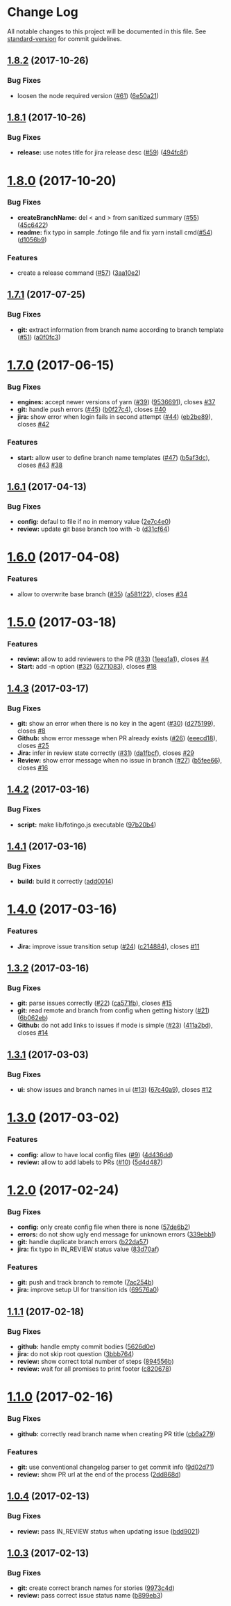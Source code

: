 # Change Log

All notable changes to this project will be documented in this file. See [standard-version](https://github.com/conventional-changelog/standard-version) for commit guidelines.

<a name="1.8.2"></a>
## [1.8.2](https://github.com/tagoro9/fotingo/compare/v1.8.1...v1.8.2) (2017-10-26)


### Bug Fixes

* loosen the node required version ([#61](https://github.com/tagoro9/fotingo/issues/61)) ([6e50a21](https://github.com/tagoro9/fotingo/commit/6e50a21))



<a name="1.8.1"></a>
## [1.8.1](https://github.com/tagoro9/fotingo/compare/v1.8.0...v1.8.1) (2017-10-26)


### Bug Fixes

* **release:** use notes title for jira release desc ([#59](https://github.com/tagoro9/fotingo/issues/59)) ([494fc8f](https://github.com/tagoro9/fotingo/commit/494fc8f))



<a name="1.8.0"></a>
# [1.8.0](https://github.com/tagoro9/fotingo/compare/v1.7.1...v1.8.0) (2017-10-20)


### Bug Fixes

* **createBranchName:** del < and > from sanitized summary ([#55](https://github.com/tagoro9/fotingo/issues/55)) ([45c6422](https://github.com/tagoro9/fotingo/commit/45c6422))
* **readme:** fix typo in sample .fotingo file and fix yarn install cmd([#54](https://github.com/tagoro9/fotingo/issues/54)) ([d1056b9](https://github.com/tagoro9/fotingo/commit/d1056b9))


### Features

* create a release command ([#57](https://github.com/tagoro9/fotingo/issues/57)) ([3aa10e2](https://github.com/tagoro9/fotingo/commit/3aa10e2))



<a name="1.7.1"></a>
## [1.7.1](https://github.com/tagoro9/fotingo/compare/v1.7.0...v1.7.1) (2017-07-25)


### Bug Fixes

* **git:** extract information from branch name according to branch template ([#51](https://github.com/tagoro9/fotingo/issues/51)) ([a0f0fc3](https://github.com/tagoro9/fotingo/commit/a0f0fc3))



<a name="1.7.0"></a>
# [1.7.0](https://github.com/tagoro9/fotingo/compare/v1.6.1...v1.7.0) (2017-06-15)


### Bug Fixes

* **engines:** accept newer versions of yarn ([#39](https://github.com/tagoro9/fotingo/issues/39)) ([9536691](https://github.com/tagoro9/fotingo/commit/9536691)), closes [#37](https://github.com/tagoro9/fotingo/issues/37)
* **git:** handle push errors ([#45](https://github.com/tagoro9/fotingo/issues/45)) ([b0f27c4](https://github.com/tagoro9/fotingo/commit/b0f27c4)), closes [#40](https://github.com/tagoro9/fotingo/issues/40)
* **jira:** show error when login fails in second attempt ([#44](https://github.com/tagoro9/fotingo/issues/44)) ([eb2be89](https://github.com/tagoro9/fotingo/commit/eb2be89)), closes [#42](https://github.com/tagoro9/fotingo/issues/42)


### Features

* **start:** allow user to define branch name templates ([#47](https://github.com/tagoro9/fotingo/issues/47)) ([b5af3dc](https://github.com/tagoro9/fotingo/commit/b5af3dc)), closes [#43](https://github.com/tagoro9/fotingo/issues/43) [#38](https://github.com/tagoro9/fotingo/issues/38)



<a name="1.6.1"></a>
## [1.6.1](https://github.com/tagoro9/fotingo/compare/v1.6.0...v1.6.1) (2017-04-13)


### Bug Fixes

* **config:** defaul to file if no in memory value ([2e7c4e0](https://github.com/tagoro9/fotingo/commit/2e7c4e0))
* **review:** update git base branch too with -b ([d31cf64](https://github.com/tagoro9/fotingo/commit/d31cf64))



<a name="1.6.0"></a>
# [1.6.0](https://github.com/tagoro9/fotingo/compare/v1.5.0...v1.6.0) (2017-04-08)


### Features

* allow to overwrite base branch ([#35](https://github.com/tagoro9/fotingo/issues/35)) ([a581f22](https://github.com/tagoro9/fotingo/commit/a581f22)), closes [#34](https://github.com/tagoro9/fotingo/issues/34)



<a name="1.5.0"></a>
# [1.5.0](https://github.com/tagoro9/fotingo/compare/v1.4.3...v1.5.0) (2017-03-18)


### Features

* **review:** allow to add reviewers to the PR ([#33](https://github.com/tagoro9/fotingo/issues/33)) ([1eea1a1](https://github.com/tagoro9/fotingo/commit/1eea1a1)), closes [#4](https://github.com/tagoro9/fotingo/issues/4)
* **Start:** add -n option ([#32](https://github.com/tagoro9/fotingo/issues/32)) ([6271083](https://github.com/tagoro9/fotingo/commit/6271083)), closes [#18](https://github.com/tagoro9/fotingo/issues/18)



<a name="1.4.3"></a>
## [1.4.3](https://github.com/tagoro9/fotingo/compare/v1.4.2...v1.4.3) (2017-03-17)


### Bug Fixes

* **git:** show an error when there is no key in the agent ([#30](https://github.com/tagoro9/fotingo/issues/30)) ([d275199](https://github.com/tagoro9/fotingo/commit/d275199)), closes [#8](https://github.com/tagoro9/fotingo/issues/8)
* **Github:** show error message when PR already exists ([#26](https://github.com/tagoro9/fotingo/issues/26)) ([eeecd18](https://github.com/tagoro9/fotingo/commit/eeecd18)), closes [#25](https://github.com/tagoro9/fotingo/issues/25)
* **Jira:** infer in review state correctly ([#31](https://github.com/tagoro9/fotingo/issues/31)) ([da1fbcf](https://github.com/tagoro9/fotingo/commit/da1fbcf)), closes [#29](https://github.com/tagoro9/fotingo/issues/29)
* **Review:** show error message when no issue in branch ([#27](https://github.com/tagoro9/fotingo/issues/27)) ([b5fee66](https://github.com/tagoro9/fotingo/commit/b5fee66)), closes [#16](https://github.com/tagoro9/fotingo/issues/16)



<a name="1.4.2"></a>
## [1.4.2](https://github.com/tagoro9/fotingo/compare/v1.4.1...v1.4.2) (2017-03-16)


### Bug Fixes

* **script:** make lib/fotingo.js executable ([97b20b4](https://github.com/tagoro9/fotingo/commit/97b20b4))



<a name="1.4.1"></a>
## [1.4.1](https://github.com/tagoro9/fotingo/compare/v1.4.0...v1.4.1) (2017-03-16)


### Bug Fixes

* **build:** build it correctly ([add0014](https://github.com/tagoro9/fotingo/commit/add0014))



<a name="1.4.0"></a>
# [1.4.0](https://github.com/tagoro9/fotingo/compare/v1.3.2...v1.4.0) (2017-03-16)


### Features

* **Jira:** improve issue transition setup ([#24](https://github.com/tagoro9/fotingo/issues/24)) ([c214884](https://github.com/tagoro9/fotingo/commit/c214884)), closes [#11](https://github.com/tagoro9/fotingo/issues/11)



<a name="1.3.2"></a>
## [1.3.2](https://github.com/tagoro9/fotingo/compare/v1.3.1...v1.3.2) (2017-03-16)


### Bug Fixes

* **git:** parse issues correctly ([#22](https://github.com/tagoro9/fotingo/issues/22)) ([ca571fb](https://github.com/tagoro9/fotingo/commit/ca571fb)), closes [#15](https://github.com/tagoro9/fotingo/issues/15)
* **git:** read remote and branch from config when getting history ([#21](https://github.com/tagoro9/fotingo/issues/21)) ([6b062eb](https://github.com/tagoro9/fotingo/commit/6b062eb))
* **Github:** do not add links to issues if mode is simple ([#23](https://github.com/tagoro9/fotingo/issues/23)) ([411a2bd](https://github.com/tagoro9/fotingo/commit/411a2bd)), closes [#14](https://github.com/tagoro9/fotingo/issues/14)



<a name="1.3.1"></a>
## [1.3.1](https://github.com/tagoro9/fotingo/compare/v1.3.0...v1.3.1) (2017-03-03)


### Bug Fixes

* **ui:** show issues and branch names in ui ([#13](https://github.com/tagoro9/fotingo/issues/13)) ([67c40a9](https://github.com/tagoro9/fotingo/commit/67c40a9)), closes [#12](https://github.com/tagoro9/fotingo/issues/12)



<a name="1.3.0"></a>
# [1.3.0](https://github.com/tagoro9/fotingo/compare/v1.2.0...v1.3.0) (2017-03-02)


### Features

* **config:** allow to have local config files ([#9](https://github.com/tagoro9/fotingo/issues/9)) ([4d436dd](https://github.com/tagoro9/fotingo/commit/4d436dd))
* **review:** allow to add labels to PRs ([#10](https://github.com/tagoro9/fotingo/issues/10)) ([5d4d487](https://github.com/tagoro9/fotingo/commit/5d4d487))



<a name="1.2.0"></a>
# [1.2.0](https://github.com/tagoro9/fotingo/compare/v1.1.1...v1.2.0) (2017-02-24)


### Bug Fixes

* **config:** only create config file when there is none ([57de6b2](https://github.com/tagoro9/fotingo/commit/57de6b2))
* **errors:** do not show ugly end message for unknown errors ([339ebb1](https://github.com/tagoro9/fotingo/commit/339ebb1))
* **git:** handle duplicate branch errors ([b22da57](https://github.com/tagoro9/fotingo/commit/b22da57))
* **jira:** fix typo in IN_REVIEW status value ([83d70af](https://github.com/tagoro9/fotingo/commit/83d70af))


### Features

* **git:** push and track branch to remote ([7ac254b](https://github.com/tagoro9/fotingo/commit/7ac254b))
* **jira:** improve setup UI for transition ids ([69576a0](https://github.com/tagoro9/fotingo/commit/69576a0))



<a name="1.1.1"></a>
## [1.1.1](https://github.com/tagoro9/fotingo/compare/v1.1.0...v1.1.1) (2017-02-18)


### Bug Fixes

* **github:** handle empty commit bodies ([5626d0e](https://github.com/tagoro9/fotingo/commit/5626d0e))
* **jira:** do not skip root question ([3bbb764](https://github.com/tagoro9/fotingo/commit/3bbb764))
* **review:** show correct total number of steps ([894556b](https://github.com/tagoro9/fotingo/commit/894556b))
* **review:** wait for all promises to print footer ([c820678](https://github.com/tagoro9/fotingo/commit/c820678))



<a name="1.1.0"></a>
# [1.1.0](https://github.com/tagoro9/fotingo/compare/v1.0.4...v1.1.0) (2017-02-16)


### Bug Fixes

* **github:** correctly read branch name when creating PR title ([cb6a279](https://github.com/tagoro9/fotingo/commit/cb6a279))


### Features

* **git:** use conventional changelog parser to get commit info ([9d02d71](https://github.com/tagoro9/fotingo/commit/9d02d71))
* **review:** show PR url at the end of the process ([2dd868d](https://github.com/tagoro9/fotingo/commit/2dd868d))



<a name="1.0.4"></a>
## [1.0.4](https://github.com/tagoro9/fotingo/compare/v1.0.3...v1.0.4) (2017-02-13)


### Bug Fixes

* **review:** pass IN_REVIEW status when updating issue ([bdd9021](https://github.com/tagoro9/fotingo/commit/bdd9021))



<a name="1.0.3"></a>
## [1.0.3](https://github.com/tagoro9/fotingo/compare/v1.0.2...v1.0.3) (2017-02-13)


### Bug Fixes

* **git:** create correct branch names for stories ([9973c4d](https://github.com/tagoro9/fotingo/commit/9973c4d))
* **review:** pass correct issue status name ([b899eb3](https://github.com/tagoro9/fotingo/commit/b899eb3))
